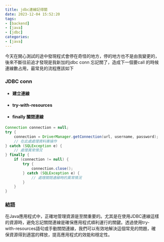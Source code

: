 ```yaml
---
title: jdbc連線記得關
date: 2023-12-04 15:52:20
tags:
- [backend]
- [java]
- [jdbc]
categories:
- [java]
---
```

今天在開心測試的途中發現程式會停在奇怪的地方，停的地方也不是由我變更的，後來不斷往前追才發現是我新加的jdbc conn 忘記關了，造成下一個要call 的時候連線數占用，最常見的流程應該如下

### JDBC conn 
- #### 建立連線
- #### try-with-resources
- #### finally 關閉連線
```java
Connection connection = null;
try {
    connection = DriverManager.getConnection(url, username, password);
    // 在此處處理資料庫操作
} catch (SQLException e) {
    // 處理異常情況
} finally {
    if (connection != null) {
        try {
            connection.close();
        } catch (SQLException e) {
            // 處理關閉連線時的異常情況
        }
    }
}

```
### 結語
在Java應用程式中，正確地管理資源是至關重要的。尤其是在使用JDBC連線這樣的資源時，避免忘記關閉連線是確保應用程式順利運行的關鍵。透過使用try-with-resources語句或手動關閉連線，我們可以有效地解決這個常見的問題，確保資源得到適當的釋放，提高應用程式的效能和穩定性。